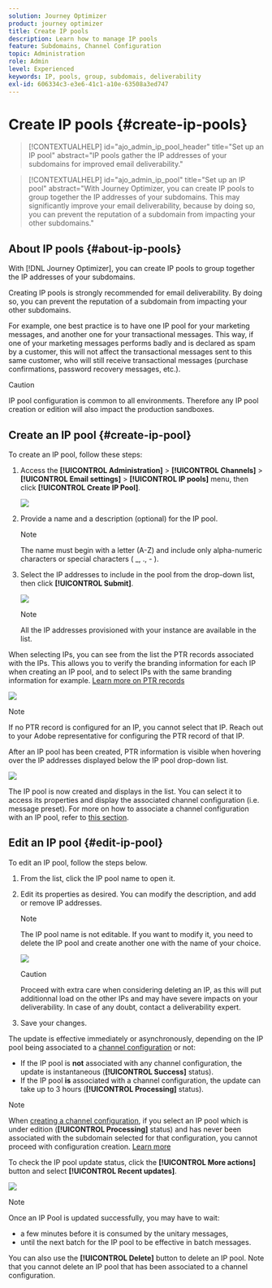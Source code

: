 ```yaml
---
solution: Journey Optimizer
product: journey optimizer
title: Create IP pools
description: Learn how to manage IP pools
feature: Subdomains, Channel Configuration
topic: Administration
role: Admin
level: Experienced
keywords: IP, pools, group, subdomais, deliverability
exl-id: 606334c3-e3e6-41c1-a10e-63508a3ed747
---
```

# Create IP pools {#create-ip-pools}

>[!CONTEXTUALHELP]
>id="ajo_admin_ip_pool_header"
>title="Set up an IP pool"
>abstract="IP pools gather the IP addresses of your subdomains for improved email deliverability."

>[!CONTEXTUALHELP]
>id="ajo_admin_ip_pool"
>title="Set up an IP pool"
>abstract="With Journey Optimizer, you can create IP pools to group together the IP addresses of your subdomains. This may significantly improve your email deliverability, because by doing so, you can prevent the reputation of a subdomain from impacting your other subdomains."

## About IP pools {#about-ip-pools}

With [!DNL Journey Optimizer], you can create IP pools to group together the IP addresses of your subdomains.

Creating IP pools is strongly recommended for email deliverability. By doing so, you can prevent the reputation of a subdomain from impacting your other subdomains.

For example, one best practice is to have one IP pool for your marketing messages, and another one for your transactional messages. This way, if one of your marketing messages performs badly and is declared as spam by a customer, this will not affect the transactional messages sent to this same customer, who will still receive transactional messages (purchase confirmations, password recovery messages, etc.).

>[!CAUTION]
>
>IP pool configuration is common to all environments. Therefore any IP pool creation or edition will also impact the production sandboxes.

## Create an IP pool {#create-ip-pool}

To create an IP pool, follow these steps:

1. Access the **[!UICONTROL Administration]** > **[!UICONTROL Channels]** > **[!UICONTROL Email settings]** > **[!UICONTROL IP pools]** menu, then click **[!UICONTROL Create IP Pool]**.

    ![](assets/ip-pool-create.png)

1. Provide a name and a description (optional) for the IP pool.

    >[!NOTE]
    >
    >The name must begin with a letter (A-Z) and include only alpha-numeric characters or special characters ( _, ., - ).

1. Select the IP addresses to include in the pool from the drop-down list, then click **[!UICONTROL Submit]**.

    ![](assets/ip-pool-config.png) 

    >[!NOTE]
    >
    >All the IP addresses provisioned with your instance are available in the list.

When selecting IPs, you can see from the list the PTR records associated with the IPs. This allows you to verify the branding information for each IP when creating an IP pool, and to select IPs with the same branding information for example. [Learn more on PTR records](ptr-records.md)

![](assets/ip-pool-ptr-record.png)

>[!NOTE]
>
>If no PTR record is configured for an IP, you cannot select that IP. Reach out to your Adobe representative for configuring the PTR record of that IP.

After an IP pool has been created, PTR information is visible when hovering over the IP addresses displayed below the IP pool drop-down list.

![](assets/ip-pool-ptr-record-tooltip.png)
  
The IP pool is now created and displays in the list. You can select it to access its properties and display the associated channel configuration (i.e. message preset). For more on how to associate a channel configuration with an IP pool, refer to [this section](channel-surfaces.md).

## Edit an IP pool {#edit-ip-pool}

To edit an IP pool, follow the steps below.

1. From the list, click the IP pool name to open it.

1. Edit its properties as desired. You can modify the description, and add or remove IP addresses.

    >[!NOTE]
    >
    >The IP pool name is not editable. If you want to modify it, you need to delete the IP pool and create another one with the name of your choice.

    ![](assets/ip-pool-edit.png)

    >[!CAUTION]
    >
    >Proceed with extra care when considering deleting an IP, as this will put additionnal load on the other IPs and may have severe impacts on your deliverability. In case of any doubt, contact a deliverability expert.

1. Save your changes.

The update is effective immediately or asynchronously, depending on the IP pool being associated to a [channel configuration](channel-surfaces.md) or not:

* If the IP pool is **not** associated with any channel configuration, the update is instantaneous (**[!UICONTROL Success]** status).
* If the IP pool **is** associated with a channel configuration, the update can take up to 3 hours (**[!UICONTROL Processing]** status).

>[!NOTE]
>
>When [creating a channel configuration](channel-surfaces.md#create-channel-surface), if you select an IP pool which is under edition (**[!UICONTROL Processing]** status) and has never been associated with the subdomain selected for that configuration, you cannot proceed with configuration creation. [Learn more](channel-surfaces.md#subdomains-and-ip-pools)

To check the IP pool update status, click the **[!UICONTROL More actions]** button and select **[!UICONTROL Recent updates]**.

![](assets/ip-pool-recent-update.png)

>[!NOTE]
>
>Once an IP Pool is updated successfully, you may have to wait:
>* a few minutes before it is consumed by the unitary messages,
>* until the next batch for the IP pool to be effective in batch messages.

You can also use the **[!UICONTROL Delete]** button to delete an IP pool. Note that you cannot delete an IP pool that has been associated to a channel configuration.

